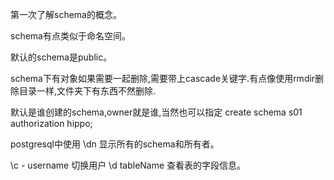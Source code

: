 第一次了解schema的概念。

schema有点类似于命名空间。

默认的schema是public。

schema下有对象如果需要一起删除,需要带上cascade关键字.有点像使用rmdir删除目录一样,文件夹下有东西不然删除.

默认是谁创建的schema,owner就是谁,当然也可以指定
create schema s01 authorization hippo;

postgresql中使用 \dn 显示所有的schema和所有者。

\c - username 切换用户
\d tableName 查看表的字段信息。